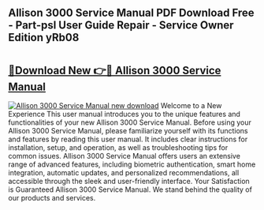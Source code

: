 ## Allison 3000 Service Manual PDF Download Free - Part-psl User Guide Repair - Service Owner Edition yRb08

# <h2><a href="http://bc2500.oget.top/?id=Allison+3000+Service+Manual">🔗Download New 👉🔴 Allison 3000 Service Manual</a></h2>

[![Allison 3000 Service Manual new download](https://i.imgur.com/5g1atiW.png)](http://bc2500.oget.top/?id=Allison+3000+Service+Manual)
Welcome to a New Experience This user manual introduces you to the unique features and functionalities of your new Allison 3000 Service Manual. Before using your Allison 3000 Service Manual, please familiarize yourself with its functions and features by reading this user manual. It includes clear instructions for installation, setup, and operation, as well as troubleshooting tips for common issues. Allison 3000 Service Manual offers users an extensive range of advanced features, including biometric authentication, smart home integration, automatic updates, and personalized recommendations, all accessible through the sleek and user-friendly interface. Your Satisfaction is Guaranteed Allison 3000 Service Manual. We stand behind the quality of our products and services.
